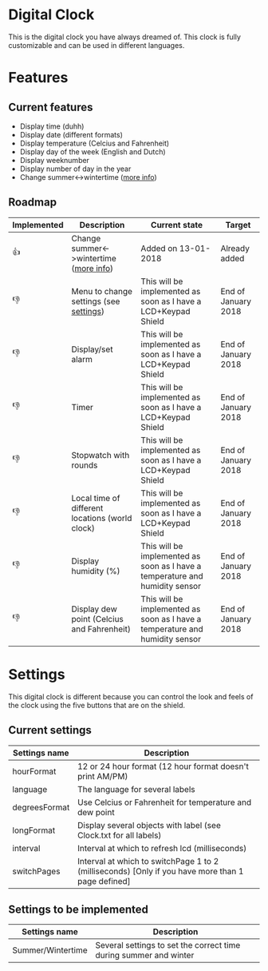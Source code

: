 # Digital Clock

This is the digital clock you have always dreamed of. This clock is fully customizable and can be used in different languages.

# Features
## Current features
- Display time (duhh)
- Display date (different formats)
- Display temperature (Celcius and Fahrenheit)
- Display day of the week (English and Dutch)
- Display weeknumber
- Display number of day in the year
-	Change summer<->wintertime ([more info](https://en.wikipedia.org/wiki/Summer_Time_in_Europe))

## Roadmap
| Implemented | Description | Current state | Target |
| ----------- | ----------- | ------------- | ------ |
| :+1: | Change summer<->wintertime ([more info](https://en.wikipedia.org/wiki/Summer_Time_in_Europe)) | Added on 13-01-2018 | Already added
| :-1: | Menu to change settings (see [settings](https://github.com/sebastiaanspeck/Digital-Clock#settings)) | This will be implemented as soon as I have a LCD+Keypad Shield | End of January 2018
| :-1: | Display/set alarm | This will be implemented as soon as I have a LCD+Keypad Shield | End of January 2018
| :-1: | Timer | This will be implemented as soon as I have a LCD+Keypad Shield | End of January 2018
| :-1: | Stopwatch with rounds | This will be implemented as soon as I have a LCD+Keypad Shield | End of January 2018
| :-1: | Local time of different locations (world clock) | This will be implemented as soon as I have a LCD+Keypad Shield | End of January 2018
| :-1: | Display humidity (%) | This will be implemented as soon as I have a temperature and humidity sensor | End of January 2018
| :-1: | Display dew point (Celcius and Fahrenheit) | This will be implemented as soon as I have a temperature and humidity sensor | End of January 2018

# Settings
This digital clock is different because you can control the look and feels of the clock using the five buttons that are on the shield.
## Current settings
| Settings name | Description
| ------------- | -----------
| hourFormat    | 12 or 24 hour format (12 hour format doesn't print AM/PM)
| language      | The language for several labels
| degreesFormat | Use Celcius or Fahrenheit for temperature and dew point
| longFormat    | Display several objects with label (see Clock.txt for all labels)
| interval      | Interval at which to refresh lcd (milliseconds)
| switchPages   | Interval at which to switchPage 1 to 2 (milliseconds) [Only if you have more than 1 page defined]

## Settings  to be implemented
| Settings name | Description
| ------------- | -----------
| Summer/Wintertime | Several settings to set the correct time during summer and winter

